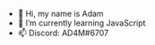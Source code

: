 - 👋 Hi, my name is Adam
- 🌱 I’m currently learning JavaScript
- 📫 Discord: AD4M#6707
<!---
AdamZ25/AdamZ25 is a ✨ special ✨ repository because its `README.md` (this file) appears on your GitHub profile.
You can click the Preview link to take a look at your changes.
--->
